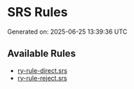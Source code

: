 # SRS Rules

Generated on: 2025-06-25 13:39:36 UTC

## Available Rules
- [ry-rule-direct.srs](./ry-rule-direct.srs)
- [ry-rule-reject.srs](./ry-rule-reject.srs)
